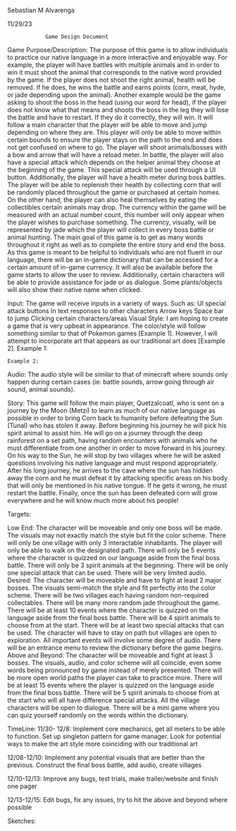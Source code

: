 Sebastian M Alvarenga

11/29/23


                Game Design Document

Game Purpose/Description:
    The purpose of this game is to allow individuals to practice our native language in a more interactive and enjoyable way. For example, the player will have battles with multiple animals and in order to win it must shoot the animal that corresponds to the native word provided by the game. If the player does not shoot the right animal, health will be removed. If he does, he wins the battle and earns points (corn, meat, hyde, or jade depending upon the animal). Another example would be the game asking to shoot the boss in the head (using our word for head), if the player does not know what that means and shoots the boss in the leg they will lose the battle and have to restart. If they do it correctly, they will win. 
It will follow a main character that the player will be able to move and jump depending on where they are. This player will only be able to move within certain bounds to ensure the player stays on the path to the end and does not get confused on where to go. The player will shoot animals/bosses with a bow and arrow that will have a reload meter. In battle, the player will also have a special attack which depends on the helper animal they choose at the beginning of the game. This special attack will be used through a UI button. Additionally, the player will have a health meter during boss battles. The player will be able to replenish their health by collecting corn that will be randomly placed throughout the game or purchased at certain homes. On the other hand, the player can also heal themselves by eating the collectibles certain animals may drop. The currency within the game will be measured with an actual number count, this number will only appear when the player wishes to purchase something. The currency, visually, will be represented by jade which the player will collect in every boss battle or animal hunting. The main goal of this game is to get as many words throughout it right as well as to complete the entire story and end the boss. As this game is meant to be helpful to individuals who are not fluent in our language, there will be an in-game dictionary that can be accessed for a certain amount of in-game currency. It will also be available before the game starts to allow the user to review. Additionally, certain characters will be able to provide assistance for jade or as dialogue. Some plants/objects will also show their native name when clicked.

Input:
    The game will receive inputs in a variety of ways. Such as:
UI special attack buttons
In text responses to other characters
Arrow keys
Space bar to jump
Clicking certain characters/areas
Visual Style:
    I am hoping to create a game that is very upbeat in appearance. The color/style will follow something similar to that of Pokemon games [Example 1]. However, I will attempt to incorporate art that appears as our traditional art does [Example 2].
    Example 1:
​​


    Example 2:



Audio: 
    The audio style will be similar to that of minecraft where sounds only happen during certain cases (ie: battle sounds, arrow going through air sound, animal sounds). 

Story:
    This game will follow the main player, Quetzalcoatl, who is sent on a journey by the Moon (Metzi) to learn as much of our native language as possible in order to bring Corn back to humanity before defeating the Sun (Tunal) who has stolen it away. Before beginning his journey he will pick his spirit animal to assist him. He will go on a journey through the deep rainforest on a set path, having random encounters with animals who he must differentiate from one another in order to move forward in his journey. On his way to the Sun, he will stop by two villages where he will be asked questions involving his native language and must respond appropriately. After his long journey, he arrives to the cave where the sun has hidden away the corn and he must defeat it by attacking specific areas on his body that will only be mentioned in his native tongue. If he gets it wrong, he must restart the battle. Finally, once the sun has been defeated corn will grow everywhere and he will know much more about his people!

Targets:

Low End:
The character will be moveable and only one boss will be made. The visuals may not exactly match the style but fit the color scheme. There will only be one village with only 3 interactable inhabitants. The player will only be able to walk on the designated path. There will only be 5 events where the character is quizzed on our language aside from the final boss battle. There will only be 3 spirit animals at the beginning. There will be only one special attack that can be used. There will be very limited audio.
Desired:
The character will be moveable and have to fight at least 2 major bosses. The visuals semi-match the style and fit perfectly into the color scheme. There will be two villages each having random non-required collectables. There will be many more random jade throughout the game. There will be at least 10 events where the character is quizzed on the language aside from the final boss battle. There will be 4 spirit animals to choose from at the start. There will be at least two special attacks that can be used. The character will have to stay on path but villages are open to exploration. All important events will involve some degree of audio. There will be an entrance menu to review the dictionary before the game begins. 
Above and Beyond:
The character will be moveable and fight at least 3 bosses. The visuals, audio, and color scheme will all coincide, even some words being pronounced by game instead of merely presented. There will be more open world paths the player can take to practice more. There will be at least 15 events where the player is quizzed on the language aside from the final boss battle. There will be 5 spirit animals to choose from at the start who will all have difference special attacks. All the village characters will be open to dialogue. There will be a mini game where you can quiz yourself randomly on the words within the dictionary.

TimeLine:
 11/30- 12/8: Implement core mechanics, get all meters to be able to function. Set up singleton pattern for game manager. Look for potential ways to make the art style more coinciding with our traditional art

12/08-12/10: Implement any potential visuals that are better than the previous. Construct the final boss battle, add audio, create villages

12/10-12/13: Improve any bugs, test trials, make trailer/website and finish one pager

12/13-12/15: Edit bugs, fix any issues, try to hit the above and beyond where possible


Sketches:





